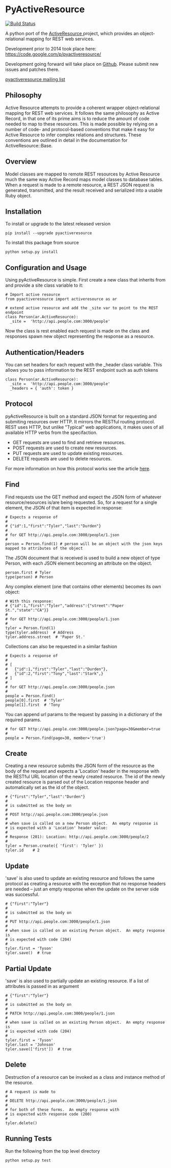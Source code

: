 PyActiveResource 
================
 [![Build Status](https://github.com/Shopify/pyactiveresource/workflows/CI/badge.svg?branch=master)](https://github.com/Shopify/pyactiveresource/actions)
 
A python port of the [ActiveResource
](https://github.com/rails/activeresource) project,
which provides an object-relational mapping for REST web services.

Development prior to 2014 took place here:
https://code.google.com/p/pyactiveresource/

Development going forward will take place on [Github](https://github.com/Shopify/pyactiveresource). Please
submit new issues and patches there.

[pyactiveresource mailing list](https://groups.google.com/forum/#!forum/pyactiveresource)

Philosophy
------------
Active Resource attempts to provide a coherent wrapper object-relational mapping for REST web services. It follows the same philosophy as Active Record, in that one of its prime aims is to reduce the amount of code needed to map to these resources. This is made possible by relying on a number of code- and protocol-based conventions that make it easy for Active Resource to infer complex relations and structures. These conventions are outlined in detail in the documentation for ActiveResource::Base.

Overview
------------
Model classes are mapped to remote REST resources by Active Resource much the same way Active Record maps model classes to database tables. When a request is made to a remote resource, a REST JSON request is generated, transmitted, and the result received and serialized into a usable Ruby object.

Installation
------------

To install or upgrade to the latest released version

    pip install --upgrade pyactiveresource

To install this package from source

    python setup.py install

Configuration and Usage
-----------------------
Using pyActiveResource is simple. First create a new class that inherits from and provide a site class variable to it:
```
# Import active resource
from pyactiveresource import activeresource as ar

# extend active resource and add the _site var to point to the REST endpoint
class Person(ar.ActiveResource):
  _site =  'http://api.people.com:3000/people'
```

Now the class is rest enabled each request is made on the class and responses spawn new object representing the response as a resource.

Authentication/Headers
----------------------
You can set headers for each request with the _header class variable. This allows you to pass information to the REST endpoint such as auth tokens

```
class Person(ar.ActiveResource):
  _site =  'http://api.people.com:3000/people'
  _headers = { 'auth': token }

```

Protocol
--------
pyActiveResource is built on a standard JSON format for requesting and submiting resources over HTTP. It mirrors the RESTful routing protocol. REST uses HTTP, but unlike "Typical" web applications, it makes uses of all available HTTP verbs from the specifaction.

* GET requests are used to find and retrieve resources.
* POST requests are used to create new resources.
* PUT requests are used to update existing resources.
* DELETE requests are used to delete resources.

For more information on how this protocol works see the article [here](https://en.wikipedia.org/wiki/Representational_state_transfer).

Find
----
Find requests use the GET method and expect the JSON form of whatever resource/resources is/are being requested. So, for a request for a single element, the JSON of that item is expected in response:
```
# Expects a response of
#
# {"id":1,"first":"Tyler","last":"Durden"}
#
# for GET http://api.people.com:3000/people/1.json
#
person = Person.find(1) # person will be an object with the json keys mapped to attributes of the object
```

The JSON document that is received is used to build a new object of type Person, with each JSON element becoming an attribute on the object.
```
person.first # Tyler
type(person) # Person
```

Any complex element (one that contains other elements) becomes its own object:
```
# With this response:
# {"id":1,"first":"Tyler","address":{"street":"Paper St.","state":"CA"}}
#
# for GET http://api.people.com:3000/people/1.json
#
tyler = Person.find(1)
type(tyler.address)  # Address
tyler.address.street  # 'Paper St.'
```

Collections can also be requested in a similar fashion
```
# Expects a response of
#
# [
#   {"id":1,"first":"Tyler","last":"Durden"},
#   {"id":2,"first":"Tony","last":"Stark",}
# ]
#
# for GET http://api.people.com:3000/people.json
#
people = Person.find()
people[0].first  # 'Tyler'
people[1].first  # 'Tony
```

You can append url params to the request by passing in a dictionary of the required params.
```
# for GET http://api.people.com:3000/people.json?page=30&member=true
#
people = Person.find(page=30, member='true')

```

Create
------
Creating a new resource submits the JSON form of the resource as the body of the request and expects a 'Location' header in the response with the RESTful URL location of the newly created resource. The id of the newly created resource is parsed out of the Location response header and automatically set as the id of the object.
```
# {"first":"Tyler","last":"Durden"}
#
# is submitted as the body on
#
# POST http://api.people.com:3000/people.json
#
# when save is called on a new Person object.  An empty response is
# is expected with a 'Location' header value:
#
# Response (201): Location: http://api.people.com:3000/people/2
#
tyler = Person.create({ 'first': 'Tyler' })
tyler.id    # 2
```

Update
------
'save' is also used to update an existing resource and follows the same protocol as creating a resource with the exception that no response headers are needed – just an empty response when the update on the server side was successful.
```
# {"first":"Tyler"}
#
# is submitted as the body on
#
# PUT http://api.people.com:3000/people/1.json
#
# when save is called on an existing Person object.  An empty response is
# is expected with code (204)
#
tyler.first = 'Tyson'
tyler.save()  # true
```

Partial Update
------
'save' is also used to partially update an existing resource. If a list of attributes is passed in as argument
```
# {"first":"Tyler"}
#
# is submitted as the body on
#
# PATCH http://api.people.com:3000/people/1.json
#
# when save is called on an existing Person object.  An empty response is
# is expected with code (204)
#
tyler.first = 'Tyson'
tyler.last = 'Johnson'
tyler.save(['first'])  # true
```

Delete
-----
Destruction of a resource can be invoked as a class and instance method of the resource.
```
# A request is made to
#
# DELETE http://api.people.com:3000/people/1.json
#
# for both of these forms.  An empty response with
# is expected with response code (200)
#
tyler.delete()
```

Running Tests
-------------

Run the following from the top level directory

    python setup.py test
